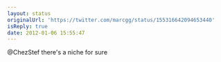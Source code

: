 ```yaml
---
layout: status
originalUrl: 'https://twitter.com/marcgg/status/155316642094653440'
isReply: true
date: 2012-01-06 15:55:47
---
```


@ChezStef there's a niche for sure
